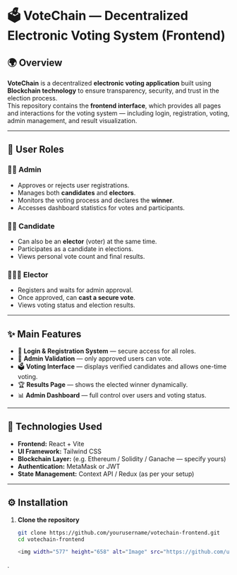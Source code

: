 # 🗳️ VoteChain — Decentralized Electronic Voting System (Frontend)

## 🌍 Overview
**VoteChain** is a decentralized **electronic voting application** built using **Blockchain technology** to ensure transparency, security, and trust in the election process.  
This repository contains the **frontend interface**, which provides all pages and interactions for the voting system — including login, registration, voting, admin management, and result visualization.

---

## 👥 User Roles

### 🧑‍💼 Admin
- Approves or rejects user registrations.
- Manages both **candidates** and **electors**.
- Monitors the voting process and declares the **winner**.
- Accesses dashboard statistics for votes and participants.

### 🧑‍💬 Candidate
- Can also be an **elector** (voter) at the same time.
- Participates as a candidate in elections.
- Views personal vote count and final results.

### 🧑‍🤝‍🧑 Elector
- Registers and waits for admin approval.
- Once approved, can **cast a secure vote**.
- Views voting status and election results.

---

## ✨ Main Features
- 🔐 **Login & Registration System** — secure access for all roles.
- 🧾 **Admin Validation** — only approved users can vote.
- 🗳️ **Voting Interface** — displays verified candidates and allows one-time voting.
- 🏆 **Results Page** — shows the elected winner dynamically.
- 📊 **Admin Dashboard** — full control over users and voting status.

---

## 🧠 Technologies Used
- **Frontend:** React + Vite  
- **UI Framework:** Tailwind CSS  
- **Blockchain Layer:** (e.g. Ethereum / Solidity / Ganache — specify yours)  
- **Authentication:** MetaMask or JWT  
- **State Management:** Context API / Redux (as per your setup)

---

## ⚙️ Installation

1. **Clone the repository**
   ```bash
   git clone https://github.com/yourusername/votechain-frontend.git
   cd votechain-frontend

   <img width="577" height="658" alt="Image" src="https://github.com/user-attachments/assets/e5f44bc2-c053-4cc8-9b33-ae3461354295" />
.

